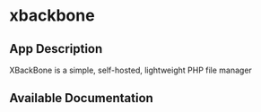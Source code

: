 # xbackbone

## App Description

XBackBone is a simple, self-hosted, lightweight PHP file manager

## Available Documentation

